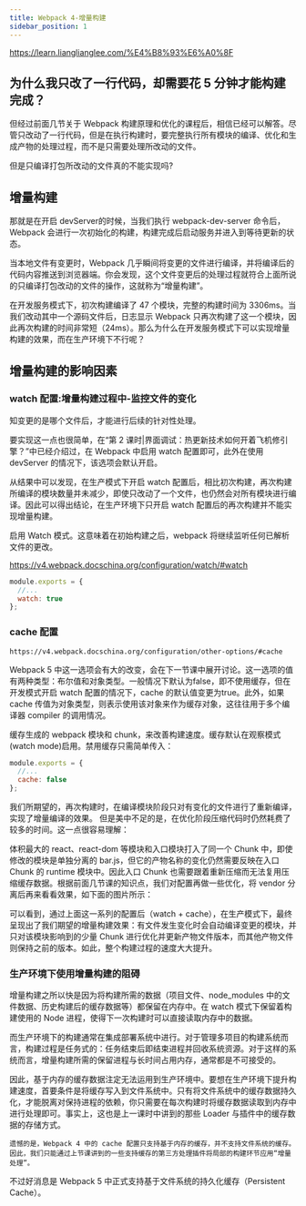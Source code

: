 ```yaml
---
title: Webpack 4-增量构建
sidebar_position: 1
---
```


https://learn.lianglianglee.com/%E4%B8%93%E6%A0%8F
## 为什么我只改了一行代码，却需要花 5 分钟才能构建完成？

但经过前面几节关于 Webpack 构建原理和优化的课程后，相信已经可以解答。尽管只改动了一行代码，但是在执行构建时，要完整执行所有模块的编译、优化和生成产物的处理过程，而不是只需要处理所改动的文件。

但是只编译打包所改动的文件真的不能实现吗?
## 增量构建
那就是在开启 devServer的时候，当我们执行 webpack-dev-server 命令后，Webpack 会进行一次初始化的构建，构建完成后启动服务并进入到等待更新的状态。

当本地文件有变更时，Webpack 几乎瞬间将变更的文件进行编译，并将编译后的代码内容推送到浏览器端。你会发现，这个文件变更后的处理过程就符合上面所说的只编译打包改动的文件的操作，这就称为“增量构建”。

在开发服务模式下，初次构建编译了 47 个模块，完整的构建时间为 3306ms。当我们改动其中一个源码文件后，日志显示 Webpack 只再次构建了这一个模块，因此再次构建的时间非常短（24ms）。那么为什么在开发服务模式下可以实现增量构建的效果，而在生产环境下不行呢？

## 增量构建的影响因素
### watch 配置:增量构建过程中-监控文件的变化
知变更的是哪个文件后，才能进行后续的针对性处理。

要实现这一点也很简单，在“第 2 课时|界面调试：热更新技术如何开着飞机修引擎？”中已经介绍过，在 Webpack 中启用 watch 配置即可，此外在使用 devServer 的情况下，该选项会默认开启。

从结果中可以发现，在生产模式下开启 watch 配置后，相比初次构建，再次构建所编译的模块数量并未减少，即使只改动了一个文件，也仍然会对所有模块进行编译。因此可以得出结论，在生产环境下只开启 watch 配置后的再次构建并不能实现增量构建。

启用 Watch 模式。这意味着在初始构建之后，webpack 将继续监听任何已解析文件的更改。

https://v4.webpack.docschina.org/configuration/watch/#watch
```js
module.exports = {
  //...
  watch: true
};
```

### cache 配置
```
https://v4.webpack.docschina.org/configuration/other-options/#cache
```

Webpack 5 中这一选项会有大的改变，会在下一节课中展开讨论。这一选项的值有两种类型：布尔值和对象类型。一般情况下默认为false，即不使用缓存，但在开发模式开启 watch 配置的情况下，cache 的默认值变更为true。此外，如果 cache 传值为对象类型，则表示使用该对象来作为缓存对象，这往往用于多个编译器 compiler 的调用情况。

缓存生成的 webpack 模块和 chunk，来改善构建速度。缓存默认在观察模式(watch mode)启用。禁用缓存只需简单传入：
```js
module.exports = {
  //...
  cache: false
};
```

我们所期望的，再次构建时，在编译模块阶段只对有变化的文件进行了重新编译，实现了增量编译的效果。
但是美中不足的是，在优化阶段压缩代码时仍然耗费了较多的时间。这一点很容易理解：

体积最大的 react、react-dom 等模块和入口模块打入了同一个 Chunk 中，即使修改的模块是单独分离的 bar.js，但它的产物名称的变化仍然需要反映在入口 Chunk 的 runtime 模块中。因此入口 Chunk 也需要跟着重新压缩而无法复用压缩缓存数据。根据前面几节课的知识点，我们对配置再做一些优化，将 vendor 分离后再来看看效果，如下面的图片所示：

可以看到，通过上面这一系列的配置后（watch + cache），在生产模式下，最终呈现出了我们期望的增量构建效果：有文件发生变化时会自动编译变更的模块，并只对该模块影响到的少量 Chunk 进行优化并更新产物文件版本，而其他产物文件则保持之前的版本。如此，整个构建过程的速度大大提升。


### 生产环境下使用增量构建的阻碍
增量构建之所以快是因为将构建所需的数据（项目文件、node_modules 中的文件数据、历史构建后的缓存数据等）都保留在内存中。在 watch 模式下保留着构建使用的 Node 进程，使得下一次构建时可以直接读取内存中的数据。

而生产环境下的构建通常在集成部署系统中进行。对于管理多项目的构建系统而言，构建过程是任务式的：任务结束后即结束进程并回收系统资源。对于这样的系统而言，增量构建所需的保留进程与长时间占用内存，通常都是不可接受的。

因此，基于内存的缓存数据注定无法运用到生产环境中。要想在生产环境下提升构建速度，首要条件是将缓存写入到文件系统中。只有将文件系统中的缓存数据持久化，才能脱离对保持进程的依赖，你只需要在每次构建时将缓存数据读取到内存中进行处理即可。事实上，这也是上一课时中讲到的那些 Loader 与插件中的缓存数据的存储方式。

`遗憾的是，Webpack 4 中的 cache 配置只支持基于内存的缓存，并不支持文件系统的缓存。因此，我们只能通过上节课讲到的一些支持缓存的第三方处理插件将局部的构建环节应用“增量处理”。`

不过好消息是 Webpack 5 中正式支持基于文件系统的持久化缓存（Persistent Cache）。